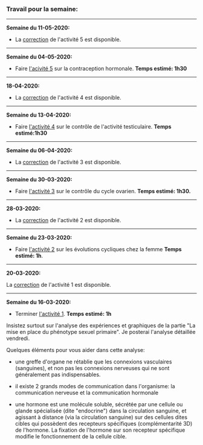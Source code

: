 ### Travail pour la semaine:

______

**Semaine du 11-05-2020:**

- La [correction](https://ipfs.io/ipfs/Qmd3DTs35H5Yw4B9LFi1iv65oh4K785SnUKMVewF9QQEf1) de l'activité 5 est disponible.


______

**Semaine du 04-05-2020:**

- Faire [l'acivité 5](https://github.com/YannBouyeron/SVT2/blob/master/Thème-2/A5%20contraception.md) sur la contraception hormonale. **Temps estimé: 1h30**	


______


**18-04-2020:** 

- La [correction](https://github.com/YannBouyeron/SVT2/blob/master/Thème-2/A4%20correction.md) de l'activité 4 est disponible.

______

**Semaine du 13-04-2020:**

- Faire [l'activité 4](https://github.com/YannBouyeron/SVT2/blob/master/Thème-2/A4%20Testis.md) sur le contrôle de l'activité testiculaire. **Temps estimé:1h30**


_______


**Semaine du 06-04-2020:**

- La [correction](https://github.com/YannBouyeron/SVT2/blob/master/Thème-2/A3%20correction.md) de l'activité 3 est disponible.

_______


**Semaine du 30-03-2020:**

- Faire [l'activité 3](https://github.com/YannBouyeron/SVT2/blob/master/Thème-2/A3%20CHH.md) sur le contrôle du cycle ovarien. **Temps estimé: 1h30.**


______


**28-03-2020:**

- La [correction](https://github.com/YannBouyeron/SVT2/blob/master/Thème-2/A2%20correction.md) de l'activité 2 est disponible.


______


**Semaine du 23-03-2020:**

- Faire [l'activité 2](https://github.com/YannBouyeron/SVT2/blob/master/Thème-2/A2%20Cycles%20femmes.md) sur les évolutions cycliques chez la femme **Temps estimé: 1h**.


______


**20-03-2020:**

La [correction](https://github.com/YannBouyeron/SVT2/blob/master/Thème-2/A1%20Correction.md) de l'activité 1 est disponible.


______


**Semaine du 16-03-2020:**

- Terminer [l'activité 1](https://github.com/YannBouyeron/SVT2/blob/master/Thème-2/A1%20Phénotypes%20sexuels.md). **Temps estimé: 1h**

Insistez surtout sur l'analyse des expériences et graphiques de la partie "La mise en place du phénotype sexuel primaire". Je posterai l'analyse détaillée vendredi.

Quelques éléments pour vous aider dans cette analyse:

- une greffe d'organe ne rétablie que les connexions vasculaires (sanguines), et non pas les connexions nerveuses qui ne sont généralement pas indispensables.

- il existe 2 grands modes de communication dans l'organisme: la communication nerveuse et la communication hormonale

- une hormone est une molécule soluble, sécrétée par une cellule ou glande spécialisée (dite "endocrine") dans la circulation sanguine, et agissant à distance (via la circulation sanguine) sur des cellules dites cibles qui possèdent des recepteurs spécifiques (complémentarité 3D) de l'hormone. La fixation de l'hormone sur son recepteur spécifique modifie le fonctionnement de la cellule cible.

